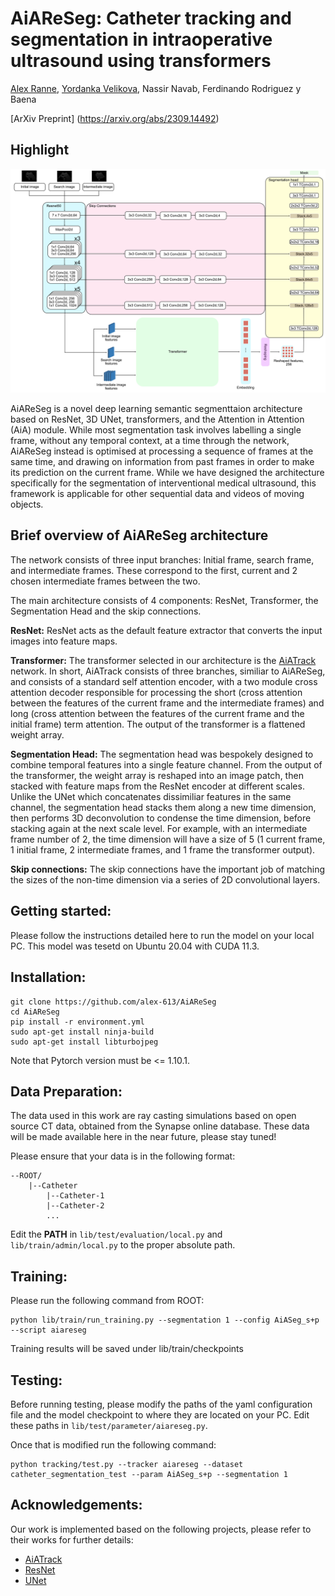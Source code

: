 # AiAReSeg: Catheter tracking and segmentation in intraoperative ultrasound using transformers

[Alex Ranne](https://github.com/alex-613), [Yordanka Velikova](https://github.com/danivelikova), Nassir Navab, Ferdinando Rodriguez y Baena

[ArXiv Preprint] (https://arxiv.org/abs/2309.14492)

## Highlight

![](AiAReSeg.png)

AiAReSeg is a novel deep learning semantic segmenttaion architecture based on ResNet, 3D UNet, transformers, and the Attention in Attention (AiA) module.
While most segmentation task involves labelling a single frame, without any temporal context, at a time through the network, AiAReSeg instead is optimised at
processing a sequence of frames at the same time, and drawing on information from past frames in order to make its prediction on the current frame.
While we have designed the architecture specifically for the segmentation of interventional medical ultrasound, this framework is applicable for other sequential data
and videos of moving objects.

## Brief overview of AiAReSeg architecture

The network consists of three input branches: Initial frame, search frame, and intermediate frames. These correspond to the
first, current and 2 chosen intermediate frames between the two.

The main architecture consists of 4 components: ResNet, Transformer, the Segmentation Head and the skip connections.

**ResNet:** ResNet acts as the default feature extractor that converts the input images into feature maps. 

**Transformer:** The transformer selected in our architecture is the [AiATrack](https://github.com/Little-Podi/AiATrack) network. In short, AiATrack consists of three
branches, similiar to AiAReSeg, and consists of a standard self attention encoder, with a two module cross attention decoder responsible for processing the
short (cross attention between the features of the current frame and the intermediate frames) and long (cross attention between the features of the current frame and the initial
frame) term attention. The output of the transformer is a flattened weight array.

**Segmentation Head:** The segmentation head was bespokely designed to combine temporal features into a single feature channel. From the output
of the transformer, the weight array is reshaped into an image patch, then stacked with feature maps from the ResNet encoder at different scales.
Unlike the UNet which concatenates dissimiliar features in the same channel, the segmentation head stacks them along a new time dimension, then performs 3D deconvolution to 
condense the time dimension, before stacking again at the next scale level. For example, with an intermediate frame number of 2, the time dimension will have a size of 5 
(1 current frame, 1 initial frame, 2 intermediate frames, and 1 frame the transformer output).

**Skip connections:** The skip connections have the important job of matching the sizes of the non-time dimension via a series of 2D convolutional layers.

## Getting started:

Please follow the instructions detailed here to run the model on your local PC. This model was tesetd on Ubuntu 20.04 with CUDA 11.3.

## Installation:

    git clone https://github.com/alex-613/AiAReSeg
    cd AiAReSeg
    pip install -r environment.yml
    sudo apt-get install ninja-build
    sudo apt-get install libturbojpeg

Note that Pytorch version must be <= 1.10.1.

## Data Preparation:

The data used in this work are ray casting simulations based on open source CT data, obtained from the Synapse online database.
These data will be made available here in the near future, please stay tuned!

Please ensure that your data is in the following format:

    --ROOT/
        |--Catheter
            |--Catheter-1
            |--Catheter-2
            ...

Edit the **PATH** in ```lib/test/evaluation/local.py``` and ```lib/train/admin/local.py``` to the proper absolute path.

## Training:
Please run the following command from ROOT:

    python lib/train/run_training.py --segmentation 1 --config AiASeg_s+p --script aiareseg

Training results will be saved under lib/train/checkpoints
## Testing:

Before running testing, please modify the paths of the yaml configuration file and the model checkpoint to where they are located on your PC.
Edit these paths in ```lib/test/parameter/aiareseg.py```.

Once that is modified run the following command:

    python tracking/test.py --tracker aiareseg --dataset catheter_segmentation_test --param AiASeg_s+p --segmentation 1

## Acknowledgements:

Our work is implemented based on the following projects, please refer to their works for further details:

- [AiATrack](https://github.com/Little-Podi/AiATrack)
- [ResNet](https://openaccess.thecvf.com/content_cvpr_2016/html/He_Deep_Residual_Learning_CVPR_2016_paper.html)
- [UNet](https://arxiv.org/abs/1505.04597)